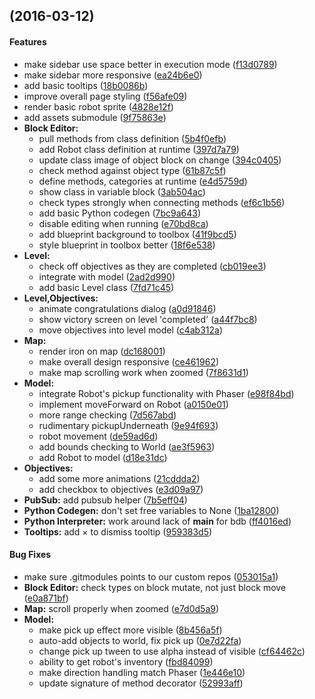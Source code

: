 <a name=""></a>
##  (2016-03-12)


#### Features

*   make sidebar use space better in execution mode ([f13d0789](https://github.com/lidavidm/cs6360/commit/f13d0789c4fec131ceebcac4b10eee12a8e3fa82))
*   make sidebar more responsive ([ea24b6e0](https://github.com/lidavidm/cs6360/commit/ea24b6e000f3619c25f476562482979a29f43a46))
*   add basic tooltips ([18b0086b](https://github.com/lidavidm/cs6360/commit/18b0086baa7ca8c3faba0b066228d2d0250f01a1))
*   improve overall page styling ([f56afe09](https://github.com/lidavidm/cs6360/commit/f56afe09d9e82d7e19200063460b70cebe5bd12a))
*   render basic robot sprite ([4828e12f](https://github.com/lidavidm/cs6360/commit/4828e12fa546ad2b3bc80eecab68559156759ef6))
*   add assets submodule ([9f75863e](https://github.com/lidavidm/cs6360/commit/9f75863e8da7c3f4ce1233a16f06f097384bb07d))
* **Block Editor:**
  *  pull methods from class definition ([5b4f0efb](https://github.com/lidavidm/cs6360/commit/5b4f0efbcfeb11c97f6606430d06d9ba04697675))
  *  add Robot class definition at runtime ([397d7a79](https://github.com/lidavidm/cs6360/commit/397d7a7983036a9405fdb8eed5fa4f7fc0215f42))
  *  update class image of object block on change ([394c0405](https://github.com/lidavidm/cs6360/commit/394c040585ddb755d18ebdfd7788e5c2ba61ddcb))
  *  check method against object type ([61b87c5f](https://github.com/lidavidm/cs6360/commit/61b87c5f6bbb822e7cf8defca87e0f00cd854636))
  *  define methods, categories at runtime ([e4d5759d](https://github.com/lidavidm/cs6360/commit/e4d5759d188329cc3a2783441dd6decacb0f06c7))
  *  show class in variable block ([3ab504ac](https://github.com/lidavidm/cs6360/commit/3ab504acc73273186bf7d516f0272fb693df9b4c))
  *  check types strongly when connecting methods ([ef6c1b56](https://github.com/lidavidm/cs6360/commit/ef6c1b568c53262ef8116319281ba8eaa6c59688))
  *  add basic Python codegen ([7bc9a643](https://github.com/lidavidm/cs6360/commit/7bc9a643139d34d24b421439fa8db9ebd1aff02b))
  *  disable editing when running ([e70bd8ca](https://github.com/lidavidm/cs6360/commit/e70bd8ca7f917c0c4b9623ccd4dd84e04b39348f))
  *  add blueprint background to toolbox ([41f9bcd5](https://github.com/lidavidm/cs6360/commit/41f9bcd50e707d63549fd738d6714db7cd1aa4e2))
  *  style blueprint in toolbox better ([18f6e538](https://github.com/lidavidm/cs6360/commit/18f6e538ca14ac2e368110f3b6debd032ab77b80))
* **Level:**
  *  check off objectives as they are completed ([cb019ee3](https://github.com/lidavidm/cs6360/commit/cb019ee390c874ff30e70d605ea8a074d1adffbf))
  *  integrate with model ([2ad2d990](https://github.com/lidavidm/cs6360/commit/2ad2d990cde1ffda23cc11fd8e3815d4acee8f7d))
  *  add basic Level class ([7fd71c45](https://github.com/lidavidm/cs6360/commit/7fd71c454208e67076980feccf79e48ed4108c11))
* **Level,Objectives:**
  *  animate congratulations dialog ([a0d91846](https://github.com/lidavidm/cs6360/commit/a0d918461afa95cec3ef9114e88c0daf8175f3a2))
  *  show victory screen on level 'completed' ([a44f7bc8](https://github.com/lidavidm/cs6360/commit/a44f7bc8e569e638ed80784ea238b2265ecaf1ee))
  *  move objectives into level model ([c4ab312a](https://github.com/lidavidm/cs6360/commit/c4ab312a3a11a362d291bddfc5e4ecfa06e5d268))
* **Map:**
  *  render iron on map ([dc168001](https://github.com/lidavidm/cs6360/commit/dc168001eac2e940a60b7249063c4047307acc8f))
  *  make overall design responsive ([ce461962](https://github.com/lidavidm/cs6360/commit/ce4619628b98ea9d77283a087ee256b7186a8740))
  *  make map scrolling work when zoomed ([7f8631d1](https://github.com/lidavidm/cs6360/commit/7f8631d101ddc68c6c8452fb6b9bd2746e95fe7e))
* **Model:**
  *  integrate Robot's pickup functionality with Phaser ([e98f84bd](https://github.com/lidavidm/cs6360/commit/e98f84bdce7e20c4874b5fef6fd54176d9aee14a))
  *  implement moveForward on Robot ([a0150e01](https://github.com/lidavidm/cs6360/commit/a0150e015f9eb8bf3b78dab9f8c87e972c57ec54))
  *  more range checking ([7d567abd](https://github.com/lidavidm/cs6360/commit/7d567abda26a5a0feaec9d74bba48738bf0a8df8))
  *  rudimentary pickupUnderneath ([9e94f693](https://github.com/lidavidm/cs6360/commit/9e94f693b1c6859f7c64c60fee8d67b30ac09dfa))
  *  robot movement ([de59ad6d](https://github.com/lidavidm/cs6360/commit/de59ad6dad125ed84a8fcfed9d7219852ffda2e5))
  *  add bounds checking to World ([ae3f5963](https://github.com/lidavidm/cs6360/commit/ae3f5963c6a66c7b2b6657f72d0acaa06208d42e))
  *  add Robot to model ([d18e31dc](https://github.com/lidavidm/cs6360/commit/d18e31dcf6c093b28159437bfd77e78df6d8ad35))
* **Objectives:**
  *  add some more animations ([21cddda2](https://github.com/lidavidm/cs6360/commit/21cddda24bed77d566eb5f3707feb5cb958fd98d))
  *  add checkbox to objectives ([e3d09a97](https://github.com/lidavidm/cs6360/commit/e3d09a9799f4836aff0f839747fc293f83f12e7e))
* **PubSub:**  add pubsub helper ([7b5eff04](https://github.com/lidavidm/cs6360/commit/7b5eff044dedaf6eeb5ab4f45dea185d9a0e5374))
* **Python Codegen:**  don't set free variables to None ([1ba12800](https://github.com/lidavidm/cs6360/commit/1ba12800006218c60c22a9f79a14bc813130aa1c))
* **Python Interpreter:**  work around lack of __main__ for bdb ([ff4016ed](https://github.com/lidavidm/cs6360/commit/ff4016ed4f6a09605f77238ba2698bd487497edc))
* **Tooltips:**  add × to dismiss tooltip ([959383d5](https://github.com/lidavidm/cs6360/commit/959383d5088e1889bb68c547015c26e773c1b269))

#### Bug Fixes

*   make sure .gitmodules points to our custom repos ([053015a1](https://github.com/lidavidm/cs6360/commit/053015a15a12c1b9d7e773422c5925ae8402ff60))
* **Block Editor:**  check types on block mutate, not just block move ([e0a871bf](https://github.com/lidavidm/cs6360/commit/e0a871bfd00d58094308f43c0c8f0e8bfd7d6333))
* **Map:**  scroll properly when zoomed ([e7d0d5a9](https://github.com/lidavidm/cs6360/commit/e7d0d5a953d006c5680bf255bf2b19b036b52a95))
* **Model:**
  *  make pick up effect more visible ([8b456a5f](https://github.com/lidavidm/cs6360/commit/8b456a5f35071ed63afbfc480d0b882341c6fb3d))
  *  auto-add objects to world, fix pick up ([0e7d22fa](https://github.com/lidavidm/cs6360/commit/0e7d22fadefd0a5d32fe84b934c7287beadd5857))
  *  change pick up tween to use alpha instead of visible ([cf64462c](https://github.com/lidavidm/cs6360/commit/cf64462c3281f475ac7b10f60ca4e0537d7097b0))
  *  ability to get robot's inventory ([fbd84099](https://github.com/lidavidm/cs6360/commit/fbd8409951af6eba09c787335c6245e2c79b6db8))
  *  make direction handling match Phaser ([1e446e10](https://github.com/lidavidm/cs6360/commit/1e446e108c32f6d22116560ffbe3d2759374c64e))
  *  update signature of method decorator ([52993aff](https://github.com/lidavidm/cs6360/commit/52993aff35ee2fc0968b94d5ad2ccb670c2c5d9d))



